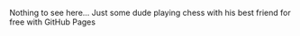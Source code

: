 Nothing to see here... Just some dude playing chess with his best friend for free with GitHub Pages
